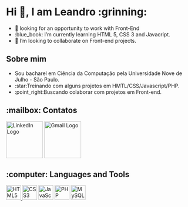 <h1> Hi 👋, I am Leandro :grinning:</h1>
<ul>
<li>🔭 looking for an opportunity to work with Front-End</li> 
<li> :blue_book: I’m currently learning HTML 5, CSS 3 and Javacript.</li>
<li> 👯 I’m looking to collaborate on Front-end projects.</li>
</ul>

<h2>Sobre mim</h2>

<ul>
<li>Sou bacharel em Ciência da Computação pela Universidade Nove de Julho - São Paulo.</li>
<li>:star:Treinando com alguns projetos em HMTL/CSS/Javascript/PHP.</li>
<li>:point_right:Buscando colaborar com projetos em Front-end.</li>
</ul>

<h2>:mailbox: Contatos</h2>
<div>
 <a href="https://www.linkedin.com/in/leansdr/" target="_blank"><img src="https://logonoid.com/images/thumbs/linkedin-logo.jpg" width=100  alt="LinkedIn Logo" /></a>
 <a href="mailto:leansdr@gmail.com" target="_blank"><img src="https://logonoid.com/images/thumbs/gmail-logo.png" width=100  alt="Gmail Logo" /></a>
</div>

<h2>:computer: Languages and Tools</h2>
<div>
<a href="https://developer.mozilla.org/pt-BR/docs/orphaned/Web/Guide/HTML/HTML5" target="_blank"><img src="https://logonoid.com/images/thumbs/html5-logo.png" width=40 alt="HTML5 Logo" </a>
<a href="https://developer.mozilla.org/pt-BR/docs/Web/CSS" target="_blank"><img src="https://logonoid.com/images/thumbs/css3-logo.png" width=40  alt="CSS3 Logo" /></a>
<a href="https://developer.mozilla.org/en-US/docs/Web/JavaScript" target="_blank"><img src="https://logonoid.com/images/thumbs/javascript-logo.png" width=40  alt="JavaScript Logo" /></a>
 <a href="https://www.php.net/" target="_blank"><img src="https://logonoid.com/images/thumbs/php-logo.jpg" width=40 alt="PHP Logo" /></a>
 <a href="https://www.mysql.com/" target="_blank"><img src="https://logonoid.com/images/thumbs/mysql-logo.png" width=40  alt="MySQL Logo" /></a>
</div>
 

